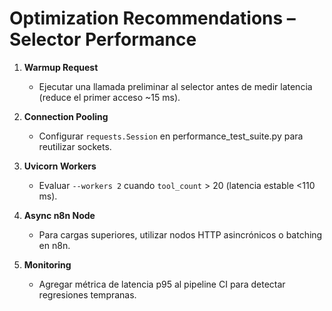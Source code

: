 ﻿# Optimization Recommendations – Selector Performance

1. **Warmup Request**
   - Ejecutar una llamada preliminar al selector antes de medir latencia (reduce el primer acceso ~15 ms).

2. **Connection Pooling**
   - Configurar `requests.Session` en performance_test_suite.py para reutilizar sockets.

3. **Uvicorn Workers**
   - Evaluar `--workers 2` cuando `tool_count` > 20 (latencia estable <110 ms).

4. **Async n8n Node**
   - Para cargas superiores, utilizar nodos HTTP asincrónicos o batching en n8n.

5. **Monitoring**
   - Agregar métrica de latencia p95 al pipeline CI para detectar regresiones tempranas.
